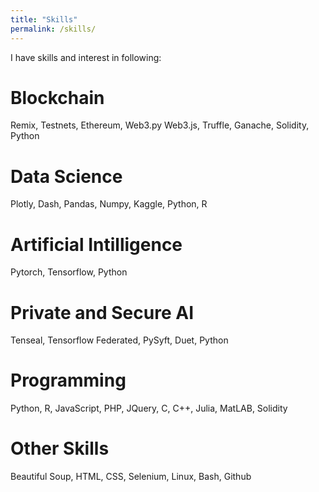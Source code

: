 ```yaml
---
title: "Skills"
permalink: /skills/
---
```


I have skills and interest in following: 


Blockchain
===========
Remix, Testnets, Ethereum, Web3.py Web3.js, Truffle, Ganache, Solidity, Python

Data Science
===========
Plotly, Dash, Pandas, Numpy, Kaggle, Python, R

Artificial Intilligence
===========
Pytorch, Tensorflow, Python 

Private and Secure AI
===========
Tenseal, Tensorflow Federated, PySyft, Duet, Python

Programming
===========
Python, R, JavaScript, PHP, JQuery, C, C++, Julia, MatLAB, Solidity

Other Skills
===========  
Beautiful Soup, HTML, CSS, Selenium, Linux, Bash, Github